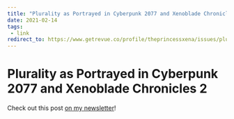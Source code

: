 ```yaml
---
title: "Plurality as Portrayed in Cyberpunk 2077 and Xenoblade Chronicles 2"
date: 2021-02-14
tags:
 - link
redirect_to: https://www.getrevue.co/profile/theprincessxena/issues/plurality-as-portrayed-in-cyberpunk-2077-and-xenoblade-chronicles-2-313929
---
```


# Plurality as Portrayed in Cyberpunk 2077 and Xenoblade Chronicles 2

Check out this post [on my
newsletter](https://www.getrevue.co/profile/theprincessxena/issues/plurality-as-portrayed-in-cyberpunk-2077-and-xenoblade-chronicles-2-313929)!
